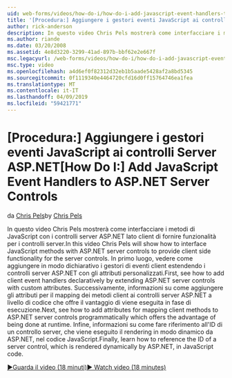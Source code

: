 ```yaml
---
uid: web-forms/videos/how-do-i/how-do-i-add-javascript-event-handlers-to-aspnet-server-controls
title: '[Procedura:] Aggiungere i gestori eventi JavaScript ai controlli Server ASP.NET | Microsoft Docs'
author: rick-anderson
description: In questo video Chris Pels mostrerà come interfacciare i metodi di JavaScript con i controlli server ASP.NET lato client di fornire funzionalità per i server Contr....
ms.author: riande
ms.date: 03/20/2008
ms.assetid: 4e8d3220-3299-41ad-897b-bbf62e2e667f
msc.legacyurl: /web-forms/videos/how-do-i/how-do-i-add-javascript-event-handlers-to-aspnet-server-controls
msc.type: video
ms.openlocfilehash: a4d6ef0f82312d32eb1b5aade5428af2a8bd5345
ms.sourcegitcommit: 0f1119340e4464720cfd16d0ff15764746ea1fea
ms.translationtype: MT
ms.contentlocale: it-IT
ms.lasthandoff: 04/09/2019
ms.locfileid: "59421771"
---
```

# <a name="how-do-i-add-javascript-event-handlers-to-aspnet-server-controls"></a><span data-ttu-id="b41f6-103">[Procedura:] Aggiungere i gestori eventi JavaScript ai controlli Server ASP.NET</span><span class="sxs-lookup"><span data-stu-id="b41f6-103">[How Do I:] Add JavaScript Event Handlers to ASP.NET Server Controls</span></span>

<span data-ttu-id="b41f6-104">da [Chris Pels](https://twitter.com/chrispels)</span><span class="sxs-lookup"><span data-stu-id="b41f6-104">by [Chris Pels](https://twitter.com/chrispels)</span></span>

<span data-ttu-id="b41f6-105">In questo video Chris Pels mostrerà come interfacciare i metodi di JavaScript con i controlli server ASP.NET lato client di fornire funzionalità per i controlli server.</span><span class="sxs-lookup"><span data-stu-id="b41f6-105">In this video Chris Pels will show how to interface JavaScript methods with ASP.NET server controls to provide client side functionality for the server controls.</span></span> <span data-ttu-id="b41f6-106">In primo luogo, vedere come aggiungere in modo dichiarativo i gestori di eventi client estendendo i controlli server ASP.NET con gli attributi personalizzati.</span><span class="sxs-lookup"><span data-stu-id="b41f6-106">First, see how to add client event handlers declaratively by extending ASP.NET server controls with custom attributes.</span></span> <span data-ttu-id="b41f6-107">Successivamente, informazioni su come aggiungere gli attributi per il mapping dei metodi client ai controlli server ASP.NET a livello di codice che offre il vantaggio di viene eseguita in fase di esecuzione.</span><span class="sxs-lookup"><span data-stu-id="b41f6-107">Next, see how to add attributes for mapping client methods to ASP.NET server controls programmatically which offers the advantage of being done at runtime.</span></span> <span data-ttu-id="b41f6-108">Infine, informazioni su come fare riferimento all'ID di un controllo server, che viene eseguito il rendering in modo dinamico da ASP.NET, nel codice JavaScript.</span><span class="sxs-lookup"><span data-stu-id="b41f6-108">Finally, learn how to reference the ID of a server control, which is rendered dynamically by ASP.NET, in JavaScript code.</span></span>

[<span data-ttu-id="b41f6-109">&#9654;Guarda il video (18 minuti)</span><span class="sxs-lookup"><span data-stu-id="b41f6-109">&#9654; Watch video (18 minutes)</span></span>](https://channel9.msdn.com/Blogs/ASP-NET-Site-Videos/how-do-i-add-javascript-event-handlers-to-aspnet-server-controls)
